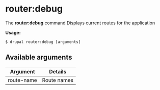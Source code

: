 # router:debug
The **router:debug** command Displays current routes for the application

**Usage:**
```
$ drupal router:debug [arguments] 
```


## Available arguments
Argument | Details
---------|-------------
route-name | Route names
